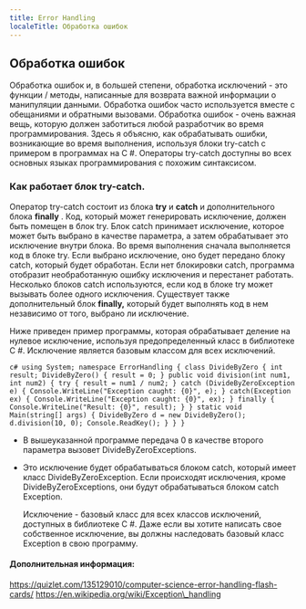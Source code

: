 ```yaml
---
title: Error Handling
localeTitle: Обработка ошибок
---
```

## Обработка ошибок

Обработка ошибок и, в большей степени, обработка исключений - это функции / методы, написанные для возврата важной информации о манипуляции данными. Обработка ошибок часто используется вместе с обещаниями и обратными вызовами. Обработка ошибок - очень важная вещь, которую должен заботиться любой разработчик во время программирования. Здесь я объясню, как обрабатывать ошибки, возникающие во время выполнения, используя блоки try-catch с примером в программах на C #. Операторы try-catch доступны во всех основных языках программирования с похожим синтаксисом.

### Как работает блок try-catch.

Оператор try-catch состоит из блока **try** и **catch** и дополнительного блока **finally** . Код, который может генерировать исключение, должен быть помещен в блок try. Блок catch принимает исключение, которое может быть выбрано в качестве параметра, а затем обрабатывает это исключение внутри блока. Во время выполнения сначала выполняется код в блоке try. Если выбрано исключение, оно будет передано блоку catch, который будет обработан. Если нет блокировки catch, программа отобразит необработанную ошибку исключения и перестанет работать. Несколько блоков catch используются, если код в блоке try может вызывать более одного исключения. Существует также дополнительный блок **finally,** который будет выполнять код в нем независимо от того, выбрано ли исключение.

Ниже приведен пример программы, которая обрабатывает деление на нулевое исключение, используя предопределенный класс в библиотеке C #. Исключение является базовым классом для всех исключений.

`c# using System; namespace ErrorHandling { class DivideByZero { int result; DivideByZero() { result = 0; } public void division(int num1, int num2) { try { result = num1 / num2; } catch (DivideByZeroException e) { Console.WriteLine("Exception caught: {0}", e); } catch(Exception ex) { Console.WriteLine("Exception caught: {0}", ex); } finally { Console.WriteLine("Result: {0}", result); } } static void Main(string[] args) { DivideByZero d = new DivideByZero(); d.division(10, 0); Console.ReadKey(); } } }`

*   В вышеуказанной программе передача 0 в качестве второго параметра вызовет DivideByZeroExceptions.
    
*   Это исключение будет обрабатываться блоком catch, который имеет класс DivideByZeroException. Если происходят исключения, кроме DivideByZeroExceptions, они будут обрабатываться блоком catch Exception.
    
    Исключение - базовый класс для всех классов исключений, доступных в библиотеке C #. Даже если вы хотите написать свое собственное исключение, вы должны наследовать базовый класс Exception в свою программу.
    

#### Дополнительная информация:

https://quizlet.com/135129010/computer-science-error-handling-flash-cards/ https://en.wikipedia.org/wiki/Exception\_handling